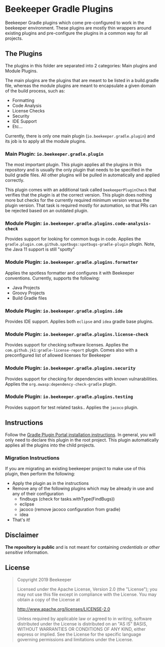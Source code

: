# Beekeeper Gradle Plugins

Beekeeper Gradle plugins which come pre-configured to work in the beekeeper environment.
These plugins are mostly thin wrappers around existing plugins and pre-configure the
plugins in a common way for all projects.


## The Plugins

The plugins in this folder are separated into 2 categories: Main plugins and Module Plugins.

The main plugins are the plugins that are meant to be listed in a build.gradle file, whereas
the module plugins are meant to encapsulate a given domain of the build process, such as:

   * Formatting
   * Code Analysis
   * License Checks
   * Security
   * IDE Support
   * Etc...

Currently, there is only one main plugin (`io.beekeeper.gradle.plugin`) and its job
is to apply all the module plugins.

### Main Plugin: `io.beekeeper.gradle.plugin`

The most important plugin. This plugin applies all the plugins in this repository and is
usually the only plugin that needs to be specified in the build gradle files. All other plugins
will be pulled in automatically and applied correctly.

This plugin comes with an additional task called `beekeeperPluginCheck` that verifies
that the plugin is at the correct version. This plugin does nothing more but checks for the currently
required minimum version versus the plugin version. That task is required mostly for automation, so that
PRs can be rejected based on an outdated plugin.

### Module Plugin: `io.beekeeper.gradle.plugins.code-analysis-check`

Provides support for looking for common bugs in code. Applies the `gradle.plugin.com.github.spotbugs:spotbugs-gradle-plugin` plugin.
Note, the Java 11 support is still "spotty"

### Module Plugin: `io.beekeeper.gradle.plugins.formatter`

Applies the spotless formatter and configures it with Beekeeper conventions. Currently, supports the following:

   * Java Projects
   * Groovy Projects
   * Build Gradle files

### Module Plugin: `io.beekeeper.gradle.plugins.ide`

Provides IDE support. Applies both `eclipse` and `idea` gradle base plugins.

### Module Plugin: `io.beekeeper.gradle.plugins.license-check`

Provides support for checking software licenses. Applies the `com.github.jk1:gradle-license-report` plugin.
Comes also with a preconfigured list of allowed licenses for Beekeeper

### Module Plugin: `io.beekeeper.gradle.plugins.security`

Provides support for checking for dependencies with known vulnarabilities.
Applies the `org.owasp:dependency-check-gradle` plugin.

### Module Plugin: `io.beekeeper.gradle.plugins.testing`

Provides support for test related tasks..
Applies the `jacoco` plugin.


## Instructions

Follow the [Gradle Plugin Portal installation instructions](https://plugins.gradle.org/plugin/io.beekeeper.gradle.plugin). In general,
you will only need to declare this plugin in the root project. This plugin automatically applies all the plugins into
the child projects.

### Migration Instructions
If you are migrating an existing beekeeper project to make use of this plugin, then perform the following:

   * Apply the plugin as in the instructions
   * Remove any of the following plugins which may be already in use and any of their configuration
      * findbugs (check for tasks.withType(FindBugs))
      * eclipse
      * jacoco (remove jacoco configuration from gradle)
      * idea
   * That's it!

## Disclaimer

**The repository is public** and is not meant for containing _credentials or other sensitive_ information.

## License
> Copyright 2019 Beekeeper
>
>Licensed under the Apache License, Version 2.0 (the "License");
>you may not use this file except in compliance with the License.
>You may obtain a copy of the License at
>
>   http://www.apache.org/licenses/LICENSE-2.0
>
>Unless required by applicable law or agreed to in writing, software
>distributed under the License is distributed on an "AS IS" BASIS,
>WITHOUT WARRANTIES OR CONDITIONS OF ANY KIND, either express or implied.
>See the License for the specific language governing permissions and
>limitations under the License.
